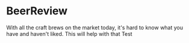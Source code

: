 # BeerReview
With all the craft brews on the market today, it's hard to know what you have and haven't liked. This will help with that
Test
